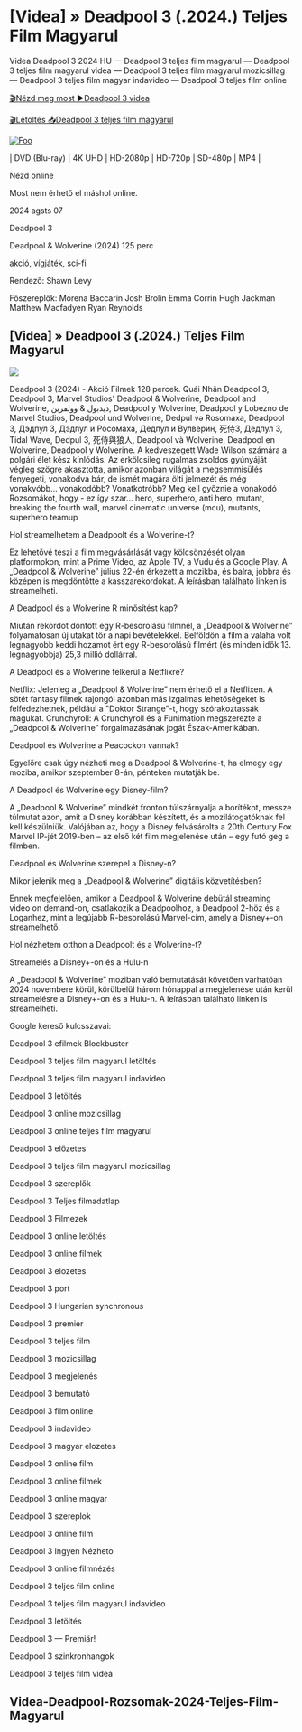 <h1 tabindex="-1" class="heading-element" dir="auto">[Videa] » Deadpool 3 (.2024.) Teljes Film Magyarul </h1>

Videa Deadpool 3 2024 HU — Deadpool 3 teljes film magyarul — Deadpool 3 teljes film magyarul videa — Deadpool 3 teljes film magyarul mozicsillag — Deadpool 3 teljes film magyar indavideo — Deadpool 3 teljes film online

<a href="https://filmhd.cloud/hu/movie/533535/deadpool-3-gitlag" rel="nofollow">🎬Nézd meg most ►Deadpool 3 videa</a>

<a href="https://filmhd.cloud/hu/movie/533535/deadpool-3-gitlag" rel="nofollow">🎬Letöltés 📥Deadpool 3 teljes film magyarul</a>

<a href="https://filmhd.cloud/hu/movie/533535/deadpool-3-gitlag" rel="nofollow"><img src="https://camo.githubusercontent.com/917e6ed5c302499242165dcc02bdbce85c075fd21b35918eb9c0b771855261b8/68747470733a2f2f7374617469632e7769787374617469632e636f6d2f6d656469612f6232343966395f61646163386637306662336634356238383639313639366337376465313866337e6d76322e676966" alt="Foo" style="max-width: 100%;"></a>


| DVD (Blu-ray) | 4K UHD | HD-2080p | HD-720p | SD-480p | MP4 |

Nézd online

Most nem érhető el máshol online.

2024 agsts 07

Deadpool 3

Deadpool & Wolverine (2024) 125 perc

akció, vígjáték, sci-fi

Rendező: Shawn Levy

Főszereplők: Morena Baccarin Josh Brolin Emma Corrin Hugh Jackman Matthew Macfadyen Ryan Reynolds

## [Videa] » Deadpool 3 (.2024.) Teljes Film Magyarul

<img src="https://www.subotica.com/files/_thumb/1024x768/event/2/9/8/52298/52298-madjarski-deadpool.png" data-canonical-src="https://www.subotica.com/files/_thumb/1024x768/event/2/9/8/52298/52298-madjarski-deadpool.png" style="max-width: 100%;">

Deadpool 3 (2024) - Akció Filmek 128 percek. Quái Nhân Deadpool 3, Deadpool 3, Marvel Studios' Deadpool & Wolverine, Deadpool and Wolverine, ديدبول & وولفرين, Deadpool y Wolverine, Deadpool y Lobezno de Marvel Studios, Deadpool und Wolverine, Dedpul və Rosomaxa, Deadpool 3, Дэдпул 3, Дэдпул и Росомаха, Дедпул и Вулверин, 死侍3, Дедпул 3, Tidal Wave, Dedpul 3, 死侍與狼人, Deadpool và Wolverine, Deadpool en Wolverine, Deadpool y Wolverine. A kedveszegett Wade Wilson számára a polgári élet kész kínlódás. Az erkölcsileg rugalmas zsoldos gyúnyáját végleg szögre akasztotta, amikor azonban világát a megsemmisülés fenyegeti, vonakodva bár, de ismét magára ölti jelmezét és még vonakvóbb… vonakodóbb? Vonatkotróbb? Meg kell győznie a vonakodó Rozsomákot, hogy - ez így szar... hero, superhero, anti hero, mutant, breaking the fourth wall, marvel cinematic universe (mcu), mutants, superhero teamup

Hol streamelhetem a Deadpoolt és a Wolverine-t?

Ez lehetővé teszi a film megvásárlását vagy kölcsönzését olyan platformokon, mint a Prime Video, az Apple TV, a Vudu és a Google Play. A „Deadpool & Wolverine” július 22-én érkezett a mozikba, és balra, jobbra és középen is megdöntötte a kasszarekordokat. A leírásban található linken is streamelheti.

A Deadpool és a Wolverine R minősítést kap?

Miután rekordot döntött egy R-besorolású filmnél, a „Deadpool & Wolverine” folyamatosan új utakat tör a napi bevételekkel. Belföldön a film a valaha volt legnagyobb keddi hozamot ért egy R-besorolású filmért (és minden idők 13. legnagyobbja) 25,3 millió dollárral.

A Deadpool és a Wolverine felkerül a Netflixre?

Netflix: Jelenleg a „Deadpool & Wolverine” nem érhető el a Netflixen. A sötét fantasy filmek rajongói azonban más izgalmas lehetőségeket is felfedezhetnek, például a "Doktor Strange"-t, hogy szórakoztassák magukat. Crunchyroll: A Crunchyroll és a Funimation megszerezte a „Deadpool & Wolverine” forgalmazásának jogát Észak-Amerikában.

Deadpool és Wolverine a Peacockon vannak?

Egyelőre csak úgy nézheti meg a Deadpool & Wolverine-t, ha elmegy egy moziba, amikor szeptember 8-án, pénteken mutatják be.

A Deadpool és Wolverine egy Disney-film?

A „Deadpool & Wolverine” mindkét fronton túlszárnyalja a borítékot, messze túlmutat azon, amit a Disney korábban készített, és a mozilátogatóknak fel kell készülniük. Valójában az, hogy a Disney felvásárolta a 20th Century Fox Marvel IP-jét 2019-ben – az első két film megjelenése után – egy futó geg a filmben.

Deadpool és Wolverine szerepel a Disney-n?

Mikor jelenik meg a „Deadpool & Wolverine” digitális közvetítésben?

Ennek megfelelően, amikor a Deadpool & Wolverine debütál streaming video on demand-on, csatlakozik a Deadpoolhoz, a Deadpool 2-höz és a Loganhez, mint a legújabb R-besorolású Marvel-cím, amely a Disney+-on streamelhető.

Hol nézhetem otthon a Deadpoolt és a Wolverine-t?

Streamelés a Disney+-on és a Hulu-n

A „Deadpool & Wolverine” moziban való bemutatását követően várhatóan 2024 novembere körül, körülbelül három hónappal a megjelenése után kerül streamelésre a Disney+-on és a Hulu-n. A leírásban található linken is streamelheti.

Google kereső kulcsszavai:

Deadpool 3 efilmek Blockbuster

Deadpool 3 teljes film magyarul letöltés

Deadpool 3 teljes film magyarul indavideo

Deadpool 3 letöltés

Deadpool 3 online mozicsillag

Deadpool 3 online teljes film magyarul

Deadpool 3 előzetes

Deadpool 3 teljes film magyarul mozicsillag

Deadpool 3 szereplők

Deadpool 3 Teljes filmadatlap

Deadpool 3 Filmezek

Deadpool 3 online letöltés

Deadpool 3 online filmek

Deadpool 3 elozetes

Deadpool 3 port

Deadpool 3 Hungarian synchronous

Deadpool 3 premier

Deadpool 3 teljes film

Deadpool 3 mozicsillag

Deadpool 3 megjelenés

Deadpool 3 bemutató

Deadpool 3 film online

Deadpool 3 indavideo

Deadpool 3 magyar elozetes

Deadpool 3 online film

Deadpool 3 online filmek

Deadpool 3 online magyar

Deadpool 3 szereplok

Deadpool 3 online film

Deadpool 3 Ingyen Nézheto

Deadpool 3 online filmnézés

Deadpool 3 teljes film online

Deadpool 3 teljes film magyarul indavideo

Deadpool 3 letöltés

Deadpool 3 — Premiär!

Deadpool 3 szinkronhangok

Deadpool 3 teljes film videa

## Videa-Deadpool-Rozsomak-2024-Teljes-Film-Magyarul
